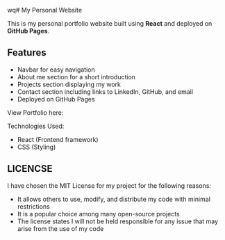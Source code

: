 wq# My Personal Website

This is my personal portfolio website built using **React** and deployed on **GitHub Pages**. 

## Features
- Navbar for easy navigation
- About me section for a short introduction
- Projects section displaying my work
- Contact section including links to LinkedIn, GitHub, and email
- Deployed on GitHub Pages

View Portfolio here: 

Technologies Used:
- React (Frontend framework)
- CSS (Styling)

## LICENCSE
I have chosen the MIT License for my project for the following reasons:
- It allows others to use, modify, and distribute my code with minimal restrictions
- It is a popular choice among many open-source projects
- The license states I will not be held responsible for any issue that may arise from the use of my code
